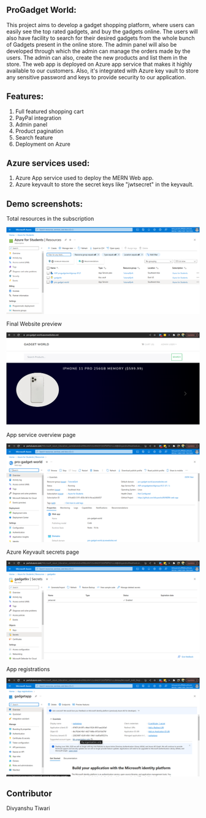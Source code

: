 ## ProGadget World:
This project aims to develop a gadget shopping platform, where users can easily see the top rated gadgets, and buy the gadgets online. The users will also have facility to search for their desired gadgets from the whole bunch of Gadgets present in the online store. The admin panel will also be developed through which the admin can manage the orders made by the users. The admin can also, create the new products and list them in the store. The web app is deployed on Azure app service that makes it highly available to our customers. Also, it's integrated with Azure key vault to store any sensitive password and keys to provide security to our application.

## Features:
1. Full featured shopping cart
2. PayPal integration
3. Admin panel
4. Product pagination
5. Search feature
6. Deployment on Azure

## Azure services used:
1. Azure App service used to deploy the MERN Web app.
2. Azure keyvault to store the secret keys like "jwtsecret" in the keyvault.

## Demo screenshots:

Total resources in the subscription

![Alt text](uploads/gitRepo-1.png?raw=true "Total resources in the subscription")

Final Website preview

![Alt text](uploads/gitRepo-2.png?raw=true "Final Website preview")

App service overview page 

![Alt text](uploads/gitRepo-3.png?raw=true "App service overview page")

Azure Keyvault secrets page 

![Alt text](uploads/gitRepo-4.png?raw=true "Azure Keyvault secrets page")

App registrations

![Alt text](uploads/gitRepo-5.png?raw=true "App registrations")

## Contributor

Divyanshu Tiwari
